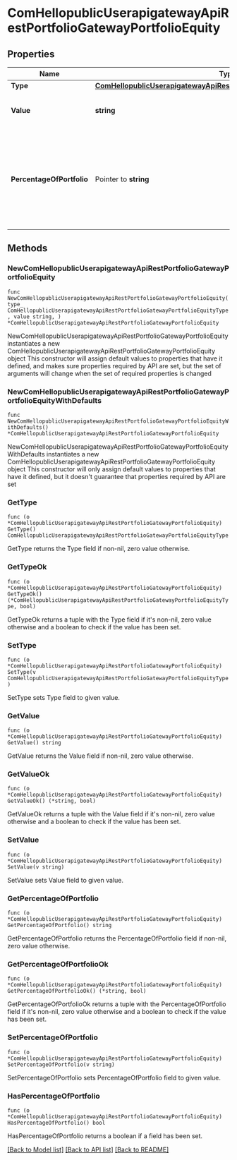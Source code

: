 # ComHellopublicUserapigatewayApiRestPortfolioGatewayPortfolioEquity

## Properties

Name | Type | Description | Notes
------------ | ------------- | ------------- | -------------
**Type** | [**ComHellopublicUserapigatewayApiRestPortfolioGatewayPortfolioEquityType**](ComHellopublicUserapigatewayApiRestPortfolioGatewayPortfolioEquityType.md) |  | 
**Value** | **string** | Total value for the given asset type. | 
**PercentageOfPortfolio** | Pointer to **string** | The percentage of the portfolio this asset type constitutes.                                Percentage number is given with 2 decimals. | [optional] 

## Methods

### NewComHellopublicUserapigatewayApiRestPortfolioGatewayPortfolioEquity

`func NewComHellopublicUserapigatewayApiRestPortfolioGatewayPortfolioEquity(type_ ComHellopublicUserapigatewayApiRestPortfolioGatewayPortfolioEquityType, value string, ) *ComHellopublicUserapigatewayApiRestPortfolioGatewayPortfolioEquity`

NewComHellopublicUserapigatewayApiRestPortfolioGatewayPortfolioEquity instantiates a new ComHellopublicUserapigatewayApiRestPortfolioGatewayPortfolioEquity object
This constructor will assign default values to properties that have it defined,
and makes sure properties required by API are set, but the set of arguments
will change when the set of required properties is changed

### NewComHellopublicUserapigatewayApiRestPortfolioGatewayPortfolioEquityWithDefaults

`func NewComHellopublicUserapigatewayApiRestPortfolioGatewayPortfolioEquityWithDefaults() *ComHellopublicUserapigatewayApiRestPortfolioGatewayPortfolioEquity`

NewComHellopublicUserapigatewayApiRestPortfolioGatewayPortfolioEquityWithDefaults instantiates a new ComHellopublicUserapigatewayApiRestPortfolioGatewayPortfolioEquity object
This constructor will only assign default values to properties that have it defined,
but it doesn't guarantee that properties required by API are set

### GetType

`func (o *ComHellopublicUserapigatewayApiRestPortfolioGatewayPortfolioEquity) GetType() ComHellopublicUserapigatewayApiRestPortfolioGatewayPortfolioEquityType`

GetType returns the Type field if non-nil, zero value otherwise.

### GetTypeOk

`func (o *ComHellopublicUserapigatewayApiRestPortfolioGatewayPortfolioEquity) GetTypeOk() (*ComHellopublicUserapigatewayApiRestPortfolioGatewayPortfolioEquityType, bool)`

GetTypeOk returns a tuple with the Type field if it's non-nil, zero value otherwise
and a boolean to check if the value has been set.

### SetType

`func (o *ComHellopublicUserapigatewayApiRestPortfolioGatewayPortfolioEquity) SetType(v ComHellopublicUserapigatewayApiRestPortfolioGatewayPortfolioEquityType)`

SetType sets Type field to given value.


### GetValue

`func (o *ComHellopublicUserapigatewayApiRestPortfolioGatewayPortfolioEquity) GetValue() string`

GetValue returns the Value field if non-nil, zero value otherwise.

### GetValueOk

`func (o *ComHellopublicUserapigatewayApiRestPortfolioGatewayPortfolioEquity) GetValueOk() (*string, bool)`

GetValueOk returns a tuple with the Value field if it's non-nil, zero value otherwise
and a boolean to check if the value has been set.

### SetValue

`func (o *ComHellopublicUserapigatewayApiRestPortfolioGatewayPortfolioEquity) SetValue(v string)`

SetValue sets Value field to given value.


### GetPercentageOfPortfolio

`func (o *ComHellopublicUserapigatewayApiRestPortfolioGatewayPortfolioEquity) GetPercentageOfPortfolio() string`

GetPercentageOfPortfolio returns the PercentageOfPortfolio field if non-nil, zero value otherwise.

### GetPercentageOfPortfolioOk

`func (o *ComHellopublicUserapigatewayApiRestPortfolioGatewayPortfolioEquity) GetPercentageOfPortfolioOk() (*string, bool)`

GetPercentageOfPortfolioOk returns a tuple with the PercentageOfPortfolio field if it's non-nil, zero value otherwise
and a boolean to check if the value has been set.

### SetPercentageOfPortfolio

`func (o *ComHellopublicUserapigatewayApiRestPortfolioGatewayPortfolioEquity) SetPercentageOfPortfolio(v string)`

SetPercentageOfPortfolio sets PercentageOfPortfolio field to given value.

### HasPercentageOfPortfolio

`func (o *ComHellopublicUserapigatewayApiRestPortfolioGatewayPortfolioEquity) HasPercentageOfPortfolio() bool`

HasPercentageOfPortfolio returns a boolean if a field has been set.


[[Back to Model list]](../README.md#documentation-for-models) [[Back to API list]](../README.md#documentation-for-api-endpoints) [[Back to README]](../README.md)


